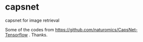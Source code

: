 # capsnet
capsnet for image retrieval

Some of the codes from https://github.com/naturomics/CapsNet-Tensorflow . Thanks.
